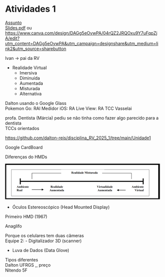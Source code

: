 # Atividades 1

[Assunto](Assunto.pdf)  
[Slides.pdf](Slides.pdf) ou https://www.canva.com/design/DAGg5eOvwPA/04rQZ2JRQOxu9Y7uFqpZjA/edit?utm_content=DAGg5eOvwPA&utm_campaign=designshare&utm_medium=link2&utm_source=sharebutton 

Ivan -> pai da RV  

- Realidade Virtual  
  - Imersiva  
  - Diminuída  
  - Aumentada  
  - Misturada  
  - Alternativa  

Dalton usando o Google Glass  
Pokemon Go: RAl
Medidor iOS: RA
Live View: RA
  TCC Vasselai  

profa. Dentista (Márcia) pediu se não tinha como fazer algo parecido para a dentista  
TCCs orientados  

<https://github.com/dalton-reis/disciplina_RV_2025_1/tree/main/Unidade1>  

Google CardBoard

Diferenças do HMDs

![RM](RM.png)  

- Óculos Estereoscópico (Head Mounted Display)  

Primeiro HMD  (1967)  

Anaglifo  

Porque os celulares tem duas câmeras  
  Equipe 2: - Digitalizador 3D (scanner)  

- Luva de Dados (Data Glove)  

Tipos diferentes  
Dalton UFRGS ,, preço  
Nitendo 5F  
